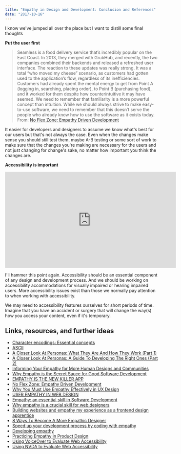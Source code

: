```yaml
---
title: "Empathy in Design and Development: Conclusion and References"
date: "2017-10-16"
---
```


I know we've jumped all over the place but I want to distill some final thoughts

**Put the user first**

> Seamless is a food delivery service that’s incredibly popular on the East Coast. In 2013, they merged with GrubHub, and recently, the two companies combined their backends and released a refreshed user interface. The reaction to these updates was really strong. It was a total “who moved my cheese” scenario, as customers had gotten used to the application’s flow, regardless of its inefficiencies. Customers had already spent the mental energy to get from Point A (logging in, searching, placing order), to Point B (purchasing food), and it worked for them despite how counterintuitive it may have seemed. We need to remember that familiarity is a more powerful concept than intuition. While we should always strive to make easy-to-use software, we need to remember that this doesn’t serve the people who already know how to use the software as it exists today. From: [No Flex Zone: Empathy Driven Development](https://medium.com/@duretti/no-flex-zone-empathy-driven-development-aebf4d8cf7cf)

It easier for developers and designers to assume we know what's best for our users but that's not always the case. Even when the changes make sense you should still test them, maybe A-B testing or some sort of work to make sure that the changes you're making are necessary for the users and not just changing for change's sake, no matter how important you think the changes are.

**Accessibility is important**

<iframe width="560" height="315" src="https://www.youtube.com/embed/8dr_IUGwsO0?rel=0" frameborder="0" allowfullscreen></iframe>

I'll hammer this point again. Accessibility should be an essential component of any design and development process. And we should be working on accessibility accommodations for visually impaired or hearing impaired users. More accessibility issues exist than those we normally pay attention to when working with accessibility.

We may need to accessibility features ourselves for short periods of time. Imagine that you have an accident or surgery that will change the way(s) how you access your content, even if it's temporary.

## Links, resources, and further ideas

- [Character encodings: Essential concepts](https://www.w3.org/International/articles/definitions-characters/)
- [ASCII](https://www.wikiwand.com/en/ASCII)
- [A Closer Look At Personas: What They Are And How They Work (Part 1)](https://www.smashingmagazine.com/2014/08/a-closer-look-at-personas-part-1/)
- [A Closer Look At Personas: A Guide To Developing The Right Ones (Part 2)](https://www.smashingmagazine.com/2014/08/a-closer-look-at-personas-part-2/)
- [Informing Your Empathy for More Human Designs and Communities](https://www.linkedin.com/pulse/informing-your-empathy-more-human-designs-communities-morten)
- [Why Empathy is the Secret Sauce for Good Software Development](http://thenewstack.io/empathy-secret-sauce-good-software-development/)
- [EMPATHY IS THE NEW KILLER APP](http://joshlinkner.com/2013/empathy-is-the-new-killer-app/)
- [No Flex Zone: Empathy Driven Development](https://medium.com/@duretti/no-flex-zone-empathy-driven-development-aebf4d8cf7cf#.xjt2gy7gp)
- [Why You Must Use Empathy Effectively in UX Design](http://www.webdesignerdepot.com/2014/10/why-you-must-use-empathy-effectively-in-ux-design/)
- [USER EMPATHY IN WEB DESIGN](http://shortiedesigns.com/2016/01/user-empathy-in-web-design/)
- [Empathy: an essential skill in Software Development](http://codingwithempathy.com/2016/05/03/empathy-an-essential-skill-in-software-development/)
- [Why empathy is a crucial skill for web designers](https://econsultancy.com/blog/63473-why-empathy-is-a-crucial-skill-for-web-designers/)
- [Building websites and empathy my experience as a frontend design apprentice](https://seesparkbox.com/foundry/building_websites_and_empathy_my_experience_as_a_frontend_design_apprentice)
- [8 Ways To Become A More Empathic Designer](http://uxmastery.com/8-ways-to-become-a-more-empathic-designer/)
- [Speed up your development process by coding with empathy](http://www.creativebloq.com/web-design/speed-your-development-process-coding-empathy-111518098)
- [Developing empathy](https://alistapart.com/blog/post/developing-empathy)
- [Practicing Empathy in Product Design](https://medium.com/write-like-a-human/practicing-empathy-in-product-design-a17f0a4ffe55)
- [Using VoiceOver to Evaluate Web Accessibility](http://webaim.org/articles/voiceoveer/)
- [Using NVDA to Evaluate Web Accessibility](http://webaim.org/articles/nvda/)
